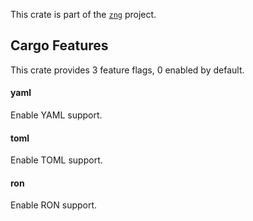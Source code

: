 <!--do doc --readme header-->
This crate is part of the [`zng`](https://github.com/zng-ui/zng?tab=readme-ov-file#crates) project.


<!--do doc --readme features-->
## Cargo Features

This crate provides 3 feature flags, 0 enabled by default.

#### yaml
Enable YAML support.

#### toml
Enable TOML support.

#### ron
Enable RON support.

<!--do doc --readme #SECTION-END-->


